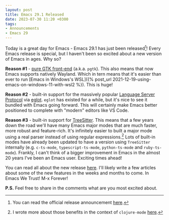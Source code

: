 ```yaml
---
layout: post
title: Emacs 29.1 Released
date: 2023-07-30 11:20 +0300
tags:
- Announcements
- Emacs 29
---
```


Today is a great day for Emacs - Emacs 29.1 has just been released[^1]!
Every Emacs release is special, but I haven't been so excited about a new version of Emacs
in ages. Why so?

**Reason #1** - [pure GTK
front-end](https://batsov.com/articles/2021/12/06/emacs-is-not-a-proper-gtk-application/)
(a.k.a. `pgtk`). This also means that now Emacs supports natively Wayland. Which in tern means that it's easier than ever to run [Emacs in Windows's WSL]({% post_url 2021-12-19-using-emacs-on-windows-11-with-wsl2 %}). This is huge!

**Reason #2** - built-in support for the massively popular [Language Server Protocol](https://microsoft.github.io/language-server-protocol/) via [eglot](https://github.com/joaotavora/eglot). `eglot` has existed for a while, but it's nice
to see it bundled with Emacs going forward. This will certainly make Emacs better positioned to complete with "modern" editors like VS Code.

**Reason #3** - built-in support for
[TreeSitter](https://tree-sitter.github.io/tree-sitter/). This means that a few
years down the road we'll have many Emacs major modes that are much faster, more robust
and feature-rich. It's infinitely easier to built a major mode using a real
parser instead of using regular expressions.[^2]  Lots of built-in modes have
already been updated to have a version using `TreeSitter` internally (e.g. `c-ts-mode`, `typescript-ts-mode`, `python-ts-mode` and `ruby-ts-mode`). Frankly, I
can't think of a bigger improvement in Emacs in the almost 20 years I've been an
Emacs user. Exciting times ahead!

You can read all about the new release [here](https://github.com/emacs-mirror/emacs/blob/master/etc/NEWS.29). I'll likely write a few articles about some of the new features in the weeks and months to come. In Emacs We Trust! M-x Forever!

**P.S.** Feel free to share in the comments what are you most excited about.

[^1]: You can read the official release announcement [here](https://lists.gnu.org/archive/html/emacs-devel/2023-07/msg00879.html).
[^2]: I wrote more about those benefits in the context of `clojure-mode` [here](https://metaredux.com/posts/2023/03/12/clojure-mode-meets-tree-sitter.html).

